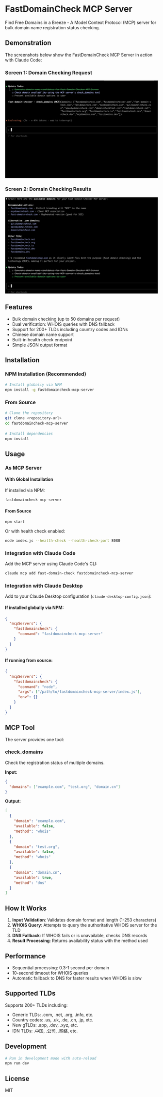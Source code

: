 # FastDomainCheck MCP Server

Find Free Domains in a Breeze - A Model Context Protocol (MCP) server for bulk domain name registration status checking.

## Demonstration

The screenshots below show the FastDomainCheck MCP Server in action with Claude Code:

### Screen 1: Domain Checking Request
![Screen 1](screen1.png)

### Screen 2: Domain Checking Results
![Screen 2](screen2.png)

## Features

- Bulk domain checking (up to 50 domains per request)
- Dual verification: WHOIS queries with DNS fallback
- Support for 200+ TLDs including country codes and IDNs
- Chinese domain name support
- Built-in health check endpoint
- Simple JSON output format

## Installation

### NPM Installation (Recommended)

```bash
# Install globally via NPM
npm install -g fastdomaincheck-mcp-server
```

### From Source

```bash
# Clone the repository
git clone <repository-url>
cd fastdomaincheck-mcp-server

# Install dependencies
npm install
```

## Usage

### As MCP Server

#### With Global Installation

If installed via NPM:

```bash
fastdomaincheck-mcp-server
```

#### From Source

```bash
npm start
```

Or with health check enabled:

```bash
node index.js --health-check --health-check-port 8080
```

### Integration with Claude Code

Add the MCP server using Claude Code's CLI:

```bash
claude mcp add fast-domain-check fastdomaincheck-mcp-server
```

### Integration with Claude Desktop

Add to your Claude Desktop configuration (`claude-desktop-config.json`):

#### If installed globally via NPM:
```json
{
  "mcpServers": {
    "fastdomaincheck": {
      "command": "fastdomaincheck-mcp-server"
    }
  }
}
```

#### If running from source:
```json
{
  "mcpServers": {
    "fastdomaincheck": {
      "command": "node",
      "args": ["/path/to/fastdomaincheck-mcp-server/index.js"],
      "env": {}
    }
  }
}
```

## MCP Tool

The server provides one tool:

### check_domains

Check the registration status of multiple domains.

**Input:**
```json
{
  "domains": ["example.com", "test.org", "domain.cn"]
}
```

**Output:**
```json
[
  {
    "domain": "example.com",
    "available": false,
    "method": "whois"
  },
  {
    "domain": "test.org",
    "available": false,
    "method": "whois"
  },
  {
    "domain": "domain.cn",
    "available": true,
    "method": "dns"
  }
]
```

## How It Works

1. **Input Validation**: Validates domain format and length (1-253 characters)
2. **WHOIS Query**: Attempts to query the authoritative WHOIS server for the TLD
3. **DNS Fallback**: If WHOIS fails or is unavailable, checks DNS records
4. **Result Processing**: Returns availability status with the method used

## Performance

- Sequential processing: 0.3-1 second per domain
- 10-second timeout for WHOIS queries
- Automatic fallback to DNS for faster results when WHOIS is slow

## Supported TLDs

Supports 200+ TLDs including:
- Generic TLDs: .com, .net, .org, .info, etc.
- Country codes: .us, .uk, .de, .cn, .jp, etc.
- New gTLDs: .app, .dev, .xyz, etc.
- IDN TLDs: .中国, .公司, .网络, etc.

## Development

```bash
# Run in development mode with auto-reload
npm run dev
```

## License

MIT